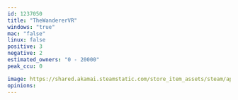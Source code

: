 ```yaml
---
id: 1237050
title: "TheWandererVR"
windows: "true"
mac: "false"
linux: false
positive: 3
negative: 2
estimated_owners: "0 - 20000"
peak_ccu: 0

image: https://shared.akamai.steamstatic.com/store_item_assets/steam/apps/1237050/header.jpg?t=1582172603
opinions:
---
```

